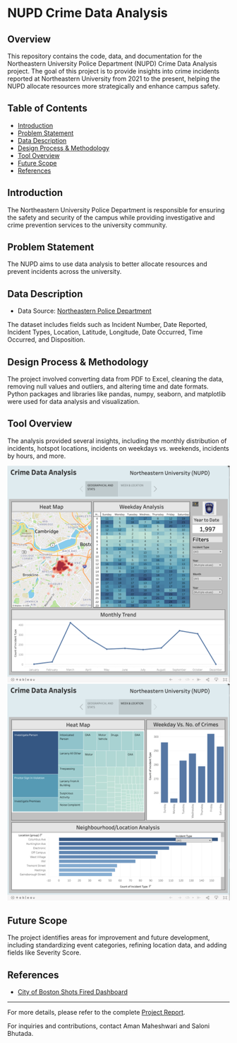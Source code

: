 # NUPD Crime Data Analysis

## Overview

This repository contains the code, data, and documentation for the Northeastern University Police Department (NUPD) Crime Data Analysis project. The goal of this project is to provide insights into crime incidents reported at Northeastern University from 2021 to the present, helping the NUPD allocate resources more strategically and enhance campus safety.

## Table of Contents

- [Introduction](#introduction)
- [Problem Statement](#problem-statement)
- [Data Description](#data-description)
- [Design Process & Methodology](#design-process--methodology)
- [Tool Overview](#tool-overview)
- [Future Scope](#future-scope)
- [References](#references)

## Introduction

The Northeastern University Police Department is responsible for ensuring the safety and security of the campus while providing investigative and crime prevention services to the university community.

## Problem Statement

The NUPD aims to use data analysis to better allocate resources and prevent incidents across the university.

## Data Description

- Data Source: [Northeastern Police Department](https://nupd.northeastern.edu/)

The dataset includes fields such as Incident Number, Date Reported, Incident Types, Location, Latitude, Longitude, Date Occurred, Time Occurred, and Disposition.

## Design Process & Methodology

The project involved converting data from PDF to Excel, cleaning the data, removing null values and outliers, and altering time and date formats. Python packages and libraries like pandas, numpy, seaborn, and matplotlib were used for data analysis and visualization.

## Tool Overview

The analysis provided several insights, including the monthly distribution of incidents, hotspot locations, incidents on weekdays vs. weekends, incidents by hours, and more.

<img src="Tool Output/ToolP1.png" alt="Tool">
<img src="Tool Output/ToolP2.png" alt="Tool">


## Future Scope

The project identifies areas for improvement and future development, including standardizing event categories, refining location data, and adding fields like Severity Score.

## References

- [City of Boston Shots Fired Dashboard](https://dashboard.cityofboston.gov/t/Guest_Access_Enabled/views/ShotsFiredDashboard_16244869752910/ShotsFiredDashboard?:showAppBanner=false&:display_count=n&:showVizHome=n&:origin=viz_share_link&:isGuestRedirectFromVizportal=y&:embed=y)

---

For more details, please refer to the complete [Project Report](P4_Project_Report.pdf).

For inquiries and contributions, contact Aman Maheshwari and Saloni Bhutada.
